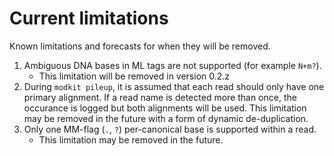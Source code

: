 # Current limitations

Known limitations and forecasts for when they will be removed.

1. Ambiguous DNA bases in ML tags are not supported (for example `N+m?`).
   - This limitation will be removed in version 0.2.z
2. During `modkit pileup`, it is assumed that each read should only have one primary alignment. If a read name
   is detected more than once, the occurance is logged but both alignments will be used. This limitation may be
   removed in the future with a form of dynamic de-duplication.
3. Only one MM-flag (`.`, `?`) per-canonical base is supported within a read.
    - This limitation may be removed in the future.
